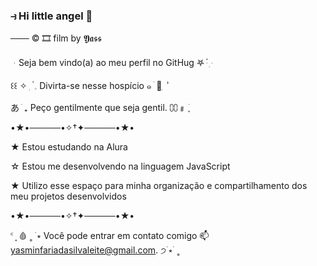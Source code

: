 ### ⥽ Hi little angel 👋

─── © 🎞 film by 𝖄𝖆𝖘𝖘

ᆞSeja bem vindo(a) ao meu perfil no GitHug 𖤐 ּ ֗ ִ ּ

꒰꒰ ✧ ִ ۟   𓈒 Divirta-se nesse hospício ๑  ׄ 🥀 ִ  ʾ

 あ ׁ ₊ Peço gentilmente que seja gentil. ⩇⩇﹟ ׁ ֢

•★•─────•✧†✦─────•★•

★ Estou estudando na Alura

☆ Estou me desenvolvendo na linguagem JavaScript

★ Utilizo esse espaço para minha organização e compartilhamento dos meu projetos desenvolvidos

•★•─────•✧†✦─────•★•

 ꜂ ⸼ 🩸 ˳ ࣪ ⭒ Você pode entrar em contato comigo 📫
yasminfariadasilvaleite@gmail.com. ੭࣪  ⭒ ࣪ ˳
